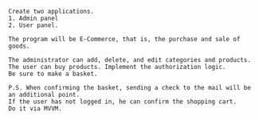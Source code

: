     Create two applications. 
    1. Admin panel
    2. User panel. 

    The program will be E-Commerce, that is, the purchase and sale of goods. 

    The administrator can add, delete, and edit categories and products.
    The user can buy products. Implement the authorization logic.
    Be sure to make a basket.

    P.S. When confirming the basket, sending a check to the mail will be an additional point. 
    If the user has not logged in, he can confirm the shopping cart.
    Do it via MVVM.
